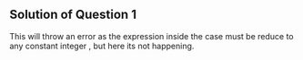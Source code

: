 ## Solution of Question 1

This will throw an error as the expression inside the case must be reduce to any constant integer , but here its not happening.
